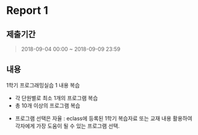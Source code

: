 # Report 1

## 제출기간
> 2018-09-04 00:00 ~ 2018-09-09 23:59

## 내용
1학기 프로그래밍실습 1 내용 복습
- 각 단원별로 최소 1개의 프로그램 복습
- 총 10개 이상의 프로그램 복습
* 프로그램 선택은 자율 :  eclass에 등록된 1학기 복습자료 또는 교재 내용 활용하여 각자에게 가장 도움이 될 수 있는 프로그램 선택.